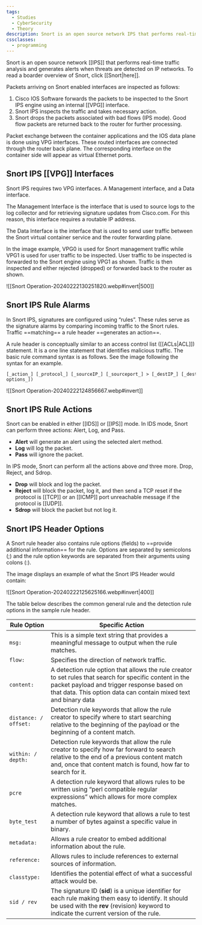 ```yaml
---
tags:
  - Studies
  - CyberSecurity
  - Theory
description: Snort is an open source network IPS that performs real-time traffic analysis and generates alerts.
cssclasses:
  - programming
---
```

Snort is an open source network [[IPS]] that performs real-time traffic analysis and generates alerts when threats are detected on IP networks. To read a boarder overview of Snort, click [[Snort|here]].

Packets arriving on Snort enabled interfaces are inspected as follows:

1. Cisco IOS Software forwards the packets to be inspected to the Snort IPS engine using an internal [[VPG]] interface.
2. Snort IPS inspects the traffic and takes necessary action.
3. Snort drops the packets associated with bad flows (IPS mode). Good flow packets are returned back to the router for further processing.

Packet exchange between the container applications and the IOS data plane is done using VPG interfaces. These routed interfaces are connected through the router back plane. The corresponding interface on the container side will appear as virtual Ethernet ports.

## Snort IPS [[VPG]] Interfaces

Snort IPS requires two VPG interfaces. A Management interface, and a Data interface.

The Management Interface is the interface that is used to source logs to the log collector and for retrieving signature updates from Cisco.com. For this reason, this interface requires a routable IP address.

The Data Interface is the interface that is used to send user traffic between the Snort virtual container service and the router forwarding plane.

In the image example, VPG0 is used for Snort management traffic while VPG1 is used for user traffic to be inspected. User traffic to be inspected is forwarded to the Snort engine using VPG1 as shown. Traffic is then inspected and either rejected (dropped) or forwarded back to the router as shown.

![[Snort Operation-20240222130251820.webp#invert|500]]

## Snort IPS Rule Alarms

In Snort IPS, signatures are configured using “rules”. These rules serve as the signature alarms by comparing incoming traffic to the Snort rules. Traffic ==matching== a rule header ==generates an action==.

A rule header is conceptually similar to an access control list ([[ACLs|ACL]]) statement. It is a one line statement that identifies malicious traffic. The basic rule command syntax is as follows. See the image following the syntax for an example.

```
[_action_] [_protocol_] [_sourceIP_] [_sourceport_] > [_destIP_] [_destport_] ([_Rule options_])
```

![[Snort Operation-20240222124856667.webp#invert]]

## Snort IPS Rule Actions

Snort can be enabled in either [[IDS]] or [[IPS]] mode. In IDS mode, Snort can perform three actions: Alert, Log, and Pass.

- **Alert** will generate an alert using the selected alert method.
- **Log** will log the packet.
- **Pass** will ignore the packet.

In IPS mode, Snort can perform all the actions above *and* three more. Drop, Reject, and Sdrop.

- **Drop** will block and log the packet.
- **Reject** will block the packet, log it, and then send a TCP reset if the protocol is [[TCP]] or an [[ICMP]] port unreachable message if the protocol is [[UDP]].
- **Sdrop** will block the packet but not log it.

## Snort IPS Header Options

A Snort rule header also contains rule options (fields) to ==provide additional information== for the rule. Options are separated by semicolons (;) and the rule option keywords are separated from their arguments using colons (:).

The image displays an example of what the Snort IPS Header would contain:

![[Snort Operation-20240222125625166.webp#invert|400]]

The table below describes the common general rule and the detection rule options in the sample rule header.

|Rule Option|Specific Action|
|---|---|
|`msg:` |This is a simple text string that provides a meaningful message to output when the rule matches.|
|`flow:` |Specifies the direction of network traffic.|
|`content:` |A detection rule option that allows the rule creator to set rules that search for specific content in the packet payload and trigger response based on that data. This option data can contain mixed text and binary data|
|`distance: / offset:` |Detection rule keywords that allow the rule creator to specify where to start searching relative to the beginning of the payload or the beginning of a content match.|
|`within: / depth:` |Detection rule keywords that allow the rule creator to specify how far forward to search relative to the end of a previous content match and, once that content match is found, how far to search for it.|
|`pcre` |A detection rule keyword that allows rules to be written using “perl compatible regular expressions” which allows for more complex matches.|
|`byte_test` |A detection rule keyword that allows a rule to test a number of bytes against a specific value in binary.|
|`metadata:` |Allows a rule creator to embed additional information about the rule.|
|`reference:` |Allows rules to include references to external sources of information.|
|`classtype:` |Identifies the potential effect of what a successful attack would be.|
|`sid / rev` |The signature ID (**sid**) is a unique identifier for each rule making them easy to identify. It should be used with the **rev** (revision) keyword to indicate the current version of the rule.|
